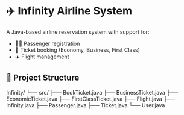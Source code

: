 # ✈️ Infinity Airline System

A Java-based airline reservation system with support for:
- 🧑‍✈️ Passenger registration
- 🎫 Ticket booking (Economy, Business, First Class)
- ✈️ Flight management

## 📁 Project Structure

Infinity/
└── src/
    ├── BookTicket.java
    ├── BusinessTicket.java
    ├── EconomicTicket.java
    ├── FirstClassTicket.java
    ├── Flight.java
    ├── Infinity.java
    ├── Passenger.java
    ├── Ticket.java
    └── User.java
